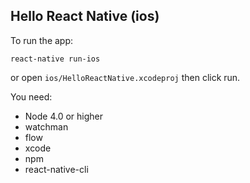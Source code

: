 ## Hello React Native (ios)

To run the app:
```
react-native run-ios
```
or open `ios/HelloReactNative.xcodeproj` then click run.


You need:
* Node 4.0 or higher
* watchman
* flow
* xcode
* npm
* react-native-cli


